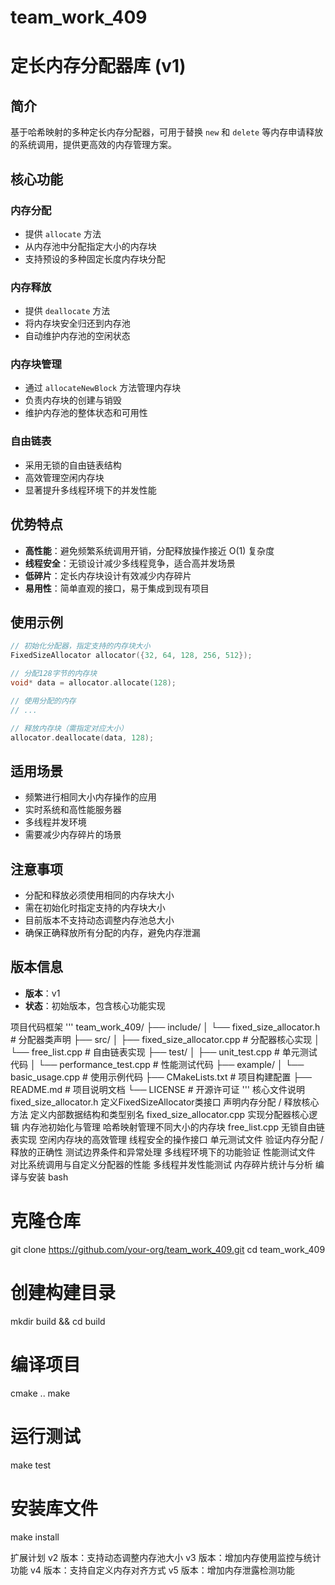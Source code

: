 # team_work_409
# 定长内存分配器库 (v1)

## 简介

基于哈希映射的多种定长内存分配器，可用于替换 `new` 和 `delete` 等内存申请释放的系统调用，提供更高效的内存管理方案。

## 核心功能

### 内存分配
- 提供 `allocate` 方法
- 从内存池中分配指定大小的内存块
- 支持预设的多种固定长度内存块分配

### 内存释放
- 提供 `deallocate` 方法
- 将内存块安全归还到内存池
- 自动维护内存池的空闲状态

### 内存块管理
- 通过 `allocateNewBlock` 方法管理内存块
- 负责内存块的创建与销毁
- 维护内存池的整体状态和可用性

### 自由链表
- 采用无锁的自由链表结构
- 高效管理空闲内存块
- 显著提升多线程环境下的并发性能

## 优势特点

- **高性能**：避免频繁系统调用开销，分配释放操作接近 O(1) 复杂度
- **线程安全**：无锁设计减少多线程竞争，适合高并发场景
- **低碎片**：定长内存块设计有效减少内存碎片
- **易用性**：简单直观的接口，易于集成到现有项目

## 使用示例

```cpp
// 初始化分配器，指定支持的内存块大小
FixedSizeAllocator allocator({32, 64, 128, 256, 512});

// 分配128字节的内存块
void* data = allocator.allocate(128);

// 使用分配的内存
// ...

// 释放内存块（需指定对应大小）
allocator.deallocate(data, 128);
```

## 适用场景

- 频繁进行相同大小内存操作的应用
- 实时系统和高性能服务器
- 多线程并发环境
- 需要减少内存碎片的场景

## 注意事项

- 分配和释放必须使用相同的内存块大小
- 需在初始化时指定支持的内存块大小
- 目前版本不支持动态调整内存池总大小
- 确保正确释放所有分配的内存，避免内存泄漏

## 版本信息

- **版本**：v1
- **状态**：初始版本，包含核心功能实现

项目代码框架
'''
team_work_409/
├── include/
│   └── fixed_size_allocator.h       # 分配器类声明
├── src/
│   ├── fixed_size_allocator.cpp     # 分配器核心实现
│   └── free_list.cpp                # 自由链表实现
├── test/
│   ├── unit_test.cpp                # 单元测试代码
│   └── performance_test.cpp         # 性能测试代码
├── example/
│   └── basic_usage.cpp              # 使用示例代码
├── CMakeLists.txt                   # 项目构建配置
├── README.md                        # 项目说明文档
└── LICENSE                          # 开源许可证
'''
核心文件说明
fixed_size_allocator.h
定义FixedSizeAllocator类接口
声明内存分配 / 释放核心方法
定义内部数据结构和类型别名
fixed_size_allocator.cpp
实现分配器核心逻辑
内存池初始化与管理
哈希映射管理不同大小的内存块
free_list.cpp
无锁自由链表实现
空闲内存块的高效管理
线程安全的操作接口
单元测试文件
验证内存分配 / 释放的正确性
测试边界条件和异常处理
多线程环境下的功能验证
性能测试文件
对比系统调用与自定义分配器的性能
多线程并发性能测试
内存碎片统计与分析
编译与安装
bash
# 克隆仓库
git clone https://github.com/your-org/team_work_409.git
cd team_work_409

# 创建构建目录
mkdir build && cd build

# 编译项目
cmake ..
make

# 运行测试
make test

# 安装库文件
make install





扩展计划
v2 版本：支持动态调整内存池大小
v3 版本：增加内存使用监控与统计功能
v4 版本：支持自定义内存对齐方式
v5 版本：增加内存泄露检测功能
